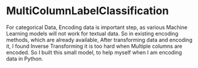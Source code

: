 # MultiColumnLabelClassification
For categorical Data, Encoding data is important step, as various Machine Learning models will not work for textual data. So in existing encoding methods, which are already available, After transforming data and encoding it, I found Inverse Transforming it is too hard when Multiple columns are encoded. So I built this small model, to help myself when I am encoding  data in Python. 
